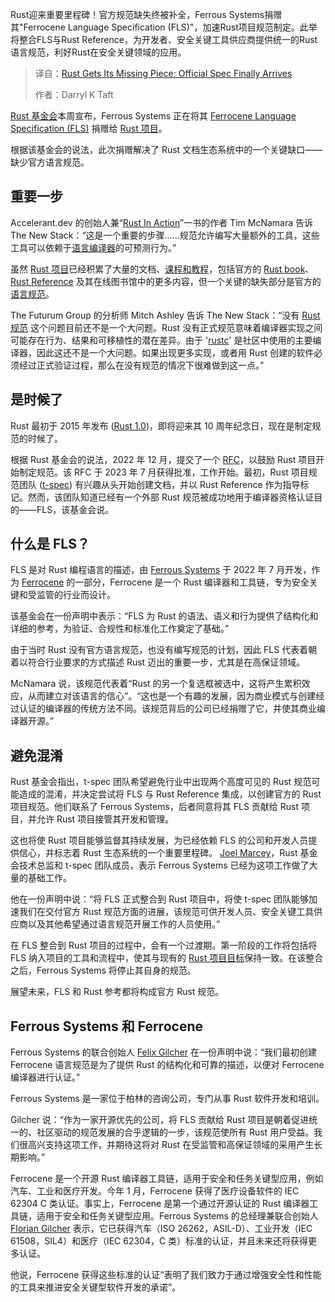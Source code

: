 
<!--
title: Rust补全了缺失的一块：官方规范终于发布
cover: https://cdn.thenewstack.io/media/2025/03/7da8b55b-tanja-tepavac-cwmhxnmqvq0-unsplash-1.jpg
summary: Rust迎来重要里程碑！官方规范缺失终被补全，Ferrous Systems捐赠其"Ferrocene Language Specification (FLS)"，加速Rust项目规范制定。此举将整合FLS与Rust Reference，为开发者、安全关键工具供应商提供统一的Rust语言规范，利好Rust在安全关键领域的应用。
-->

Rust迎来重要里程碑！官方规范缺失终被补全，Ferrous Systems捐赠其"Ferrocene Language Specification (FLS)"，加速Rust项目规范制定。此举将整合FLS与Rust Reference，为开发者、安全关键工具供应商提供统一的Rust语言规范，利好Rust在安全关键领域的应用。

> 译自：[Rust Gets Its Missing Piece: Official Spec Finally Arrives](https://thenewstack.io/rust-gets-its-missing-piece-official-spec-finally-arrives/)
> 
> 作者：Darryl K Taft

[Rust 基金会](https://rustfoundation.org/)本周宣布，Ferrous Systems 正在将其 [Ferrocene Language Specification (FLS)](https://spec.ferrocene.dev/) 捐赠给 [Rust 项目](https://thenewstack.io/rust-programming-language-guide/)。

根据该基金会的说法，此次捐赠解决了 Rust 文档生态系统中的一个关键缺口——缺少官方语言规范。

## 重要一步

Accelerant.dev 的创始人兼“[Rust In Action](https://www.manning.com/books/rust-in-action)”一书的作者 Tim McNamara 告诉 The New Stack：“这是一个重要的步骤……规范允许编写大量额外的工具，这些工具可以依赖于[语言编译器](https://thenewstack.io/programming-languages/)的可预测行为。”

虽然 [Rust 项目](https://rust-lang.org/)已经积累了大量的文档、[课程和教程](https://doc.rust-lang.org/rust-by-example/)，包括官方的 [Rust book](https://doc.rust-lang.org/book/)、[Rust Reference](https://doc.rust-lang.org/stable/reference/) 及其在线图书馆中的更多内容，但一个关键的缺失部分是官方的[语言规范](https://thenewstack.io/inside-ecmascript-javascript-standard-gets-an-extra-stage/)。

The Futurum Group 的分析师 Mitch Ashley 告诉 The New Stack：“没有 [Rust 规范](https://thenewstack.io/rusts-rapid-rise-foundation-fuels-language-growth/) 这个问题目前还不是一个大问题。Rust 没有正式规范意味着编译器实现之间可能存在行为、结果和可移植性的潜在差异。由于 '[rustc](https://doc.rust-lang.org/rustc/)' 是社区中使用的主要编译器，因此这还不是一个大问题。如果出现更多实现，或者用 Rust 创建的软件必须经过正式验证过程，那么在没有规范的情况下很难做到这一点。”

## 是时候了

Rust 最初于 2015 年发布 ([Rust 1.0](https://thenewstack.io/the-rust-c-bridge-a-new-path-forward/))，即将迎来其 10 周年纪念日，现在是制定规范的时候了。

根据 Rust 基金会的说法，2022 年 12 月，提交了一个 [RFC](https://rust-lang.github.io/rfcs/3355-rust-spec.html)，以鼓励 Rust 项目开始制定规范。该 RFC 于 2023 年 7 月获得批准，工作开始。最初，Rust 项目规范团队 ([t-spec](https://www.rust-lang.org/governance/teams/lang#team-spec)) 有兴趣从头开始创建文档，并以 Rust Reference 作为指导标记。然而，该团队知道已经有一个外部 Rust 规范被成功地用于编译器资格认证目的——FLS，该基金会说。

## 什么是 FLS？

FLS 是对 Rust 编程语言的描述，由 [Ferrous Systems](https://ferrous-systems.com/) 于 2022 年 7 月开发，作为 [Ferrocene](https://spec.ferrocene.dev/) 的一部分，Ferrocene 是一个 Rust 编译器和工具链，专为安全关键和受监管的行业而设计。

该基金会在一份声明中表示：“FLS 为 Rust 的语法、语义和行为提供了结构化和详细的参考，为验证、合规性和标准化工作奠定了基础。”

由于当时 Rust 没有官方语言规范，也没有编写规范的计划，因此 FLS 代表着朝着以符合行业要求的方式描述 Rust 迈出的重要一步，尤其是在高保证领域。

McNamara 说，该规范代表着“Rust 的另一个复选框被选中，这将产生累积效应，从而建立对该语言的信心”。“这也是一个有趣的发展，因为商业模式与创建经过认证的编译器的传统方法不同。该规范背后的公司已经捐赠了它，并使其商业编译器开源。”

## 避免混淆

Rust 基金会指出，t-spec 团队希望避免行业中出现两个高度可见的 Rust 规范可能造成的混淆，并决定尝试将 FLS 与 Rust Reference 集成，以创建官方的 Rust 项目规范。他们联系了 Ferrous Systems，后者同意将其 FLS 贡献给 Rust 项目，并允许 Rust 项目接管其开发和管理。

这也将使 Rust 项目能够监督其持续发展，为已经依赖 FLS 的公司和开发人员提供信心，并标志着 Rust 生态系统的一个重要里程碑。
[Joel Marcey](https://www.linkedin.com/in/joelmarcey/)，Rust 基金会技术总监和 t-spec 团队成员，表示 Ferrous Systems 已经为这项工作做了大量的基础工作。

他在一份声明中说：“将 FLS 正式整合到 Rust 项目中，将使 t-spec 团队能够加速我们在交付官方 Rust 规范方面的进展，该规范可供开发人员、安全关键工具供应商以及其他希望通过语言规范开展工作的人员使用。”

在 FLS 整合到 Rust 项目的过程中，会有一个过渡期。第一阶段的工作将包括将 FLS 纳入项目的工具和流程中，使其与现有的 [Rust 项目目标](https://rust-lang.github.io/rust-project-goals/2025h1/spec-fls-publish.html)保持一致。在该整合之后，Ferrous Systems 将停止其自身的规范。

展望未来，FLS 和 Rust 参考都将构成官方 Rust 规范。

## Ferrous Systems 和 Ferrocene

Ferrous Systems 的联合创始人 [Felix Gilcher](https://www.linkedin.com/in/felix-gilcher-906463283/?originalSubdomain=de) 在一份声明中说：“我们最初创建 Ferrocene 语言规范是为了提供 Rust 的结构化和可靠的描述，以便对 Ferrocene 编译器进行认证。”

Ferrous Systems 是一家位于柏林的咨询公司，专门从事 Rust 软件开发和培训。

Gilcher 说：“作为一家开源优先的公司，将 FLS 贡献给 Rust 项目是朝着促进统一的、社区驱动的规范发展的合乎逻辑的一步，该规范使所有 Rust 用户受益。我们很高兴支持这项工作，并期待这将对 Rust 在受监管和高保证领域的采用产生长期影响。”

Ferrocene 是一个开源 Rust 编译器工具链，适用于安全和任务关键型应用，例如汽车、工业和医疗开发。今年 1 月，Ferrocene 获得了医疗设备软件的 IEC 62304 C 类认证。事实上，Ferrocene 是第一个通过开源认证的 Rust 编译器工具链，适用于安全和任务关键型应用。Ferrous Systems 的总经理兼联合创始人 [Florian Gilcher](https://www.linkedin.com/in/floriangilcher/?locale=en_US) 表示，它已获得汽车（ISO 26262，ASIL-D）、工业开发（IEC 61508，SIL4）和医疗（IEC 62304，C 类）标准的认证，并且未来还将获得更多认证。

他说，Ferrocene 获得这些标准的认证“表明了我们致力于通过增强安全性和性能的工具来推进安全关键型软件开发的承诺”。